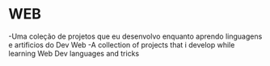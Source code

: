 # WEB


-Uma coleção de projetos que eu desenvolvo enquanto aprendo linguagens e artificios do Dev Web
-A collection of projects that i develop while learning Web Dev languages and tricks
